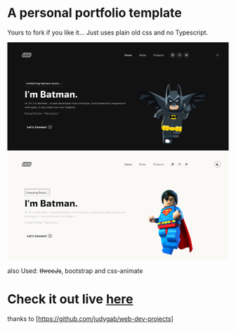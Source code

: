 # A personal portfolio template

Yours to fork if you like it... Just uses plain old css and no Typescript.

![Hosted View](/src//assets/img/batman.png)
![Hosted View light](/src//assets/img/supes.png)

also Used: ~~threeJs~~, bootstrap and css-animate

# Check it out live [here](https://berekett.me)
thanks to [https://github.com/judygab/web-dev-projects]
